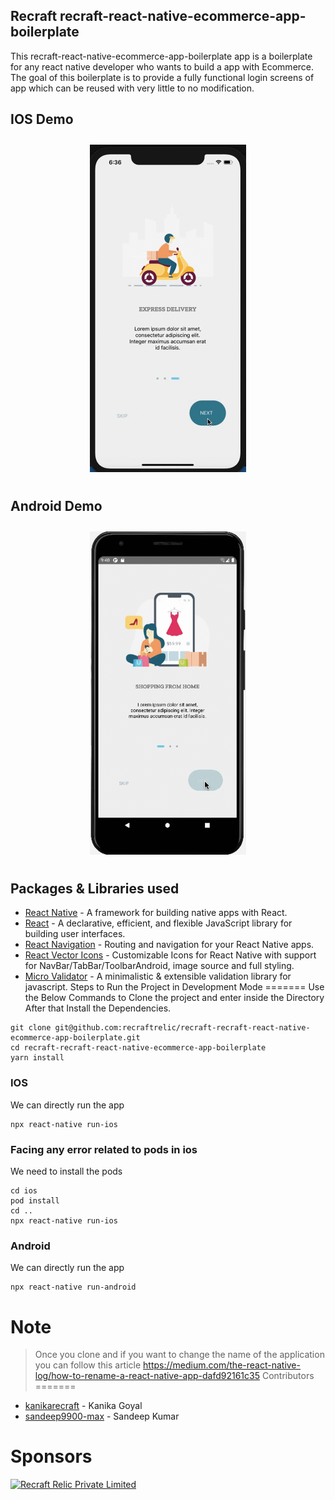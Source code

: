 ## Recraft  recraft-react-native-ecommerce-app-boilerplate
This recraft-react-native-ecommerce-app-boilerplate app is a boilerplate for any react native developer who wants to build a app with Ecommerce. The goal of this boilerplate is to provide a fully functional login screens of app which can be reused with very little to no modification.
<!-- ## Note
You can also get the app on play store-- -->
<!-- ## Documentation
* [Installation]
* [Run the Project in Development Mode]
* [Folder Structure]
* [Constants]
* [Themes]
* [Languages]
* [Pages]
* [Available Hooks] -->
<!-- Browse the full documentation on -->
## IOS Demo 

<p align="center">
  <img width="250" src="./iosPreview/introios.gif?raw=true" hspace="10" vspace="10" >
</p>
<!-- <p align="center">
  <img width="250" src="./Ios previews/Screen4.gif?raw=true" hspace="10" vspace="10"><img width="250" src="./Ios previews/Screen5.gif?raw=true" hspace="10" vspace="10"><img width="250" src="./Ios previews/Screen6.gif?raw=true" hspace="10" vspace="10">
</p>
<p align="center">
  <img width="250" src="./Ios previews/Screen7.gif?raw=true" hspace="10" vspace="10"><img width="250" src="./Ios previews/Screen8.gif?raw=true" hspace="10" vspace="10"><img width="250" src="./Ios previews/Screen9.gif?raw=true" hspace="10" vspace="10"><img width="250" src="./Ios previews/Screen10.gif?raw=true" hspace="10" vspace="10">
  </p> -->

## Android Demo

<p align="center">
  <img width="250" src="./andriodPreview/intro.gif?raw=true" hspace="10" vspace="10" >
</p>
<!-- <p align="center">
  <img width="250" src="./gifs/screen4.gif?raw=true" hspace="10" vspace="10"><img width="250" src="./gifs/screen5.gif?raw=true" hspace="10" vspace="10"><img width="250" src="./gifs/screen6.gif?raw=true" hspace="10" vspace="10">
</p>
<p align="center">
  <img width="250" src="./gifs/screen7.gif?raw=true" hspace="10" vspace="10"><img width="250" src="./gifs/screen8.gif?raw=true" hspace="10" vspace="10"><img width="250" src="./gifs/screen9.gif?raw=true" hspace="10" vspace="10"><img width="250" src="./gifs/screen10.gif?raw=true" hspace="10" vspace="10">
  </p> -->

## Packages & Libraries used
* [React Native](https://www.npmjs.com/package/react-native) - A framework for building native apps with React.
* [React](https://www.npmjs.com/package/react) - A declarative, efficient, and flexible JavaScript library for building user interfaces.
* [React Navigation](https://reactnavigation.org/) - Routing and navigation for your React Native apps.
* [React Vector Icons](https://www.npmjs.com/package/react-native-vector-icons) - Customizable Icons for React Native with support for NavBar/TabBar/ToolbarAndroid, image source and full styling.
* [Micro Validator](https://www.npmjs.com/package/micro-validator) - A minimalistic & extensible validation library for javascript.
Steps to Run the Project in Development Mode
=======
Use the Below Commands to Clone the project and enter inside the Directory
After that Install the Dependencies.
```
git clone git@github.com:recraftrelic/recraft-recraft-react-native-ecommerce-app-boilerplate.git
cd recraft-recraft-react-native-ecommerce-app-boilerplate
yarn install
```
### IOS
We can directly run the app
```
npx react-native run-ios
```
### Facing any error related to pods in ios
We need to install the pods
```
cd ios
pod install
cd ..
npx react-native run-ios
```
### Android
We can directly run the app
```
npx react-native run-android
```
Note
=======
> Once you clone and if you want to change the name of the application you can follow this article https://medium.com/the-react-native-log/how-to-rename-a-react-native-app-dafd92161c35
Contributors
=======
* [kanikarecraft](https://github.com/kanikarecraft) - Kanika Goyal
* [sandeep9900-max](https://github.com/sandeep9900-max) - Sandeep Kumar

Sponsors
=======
[ <img src="http://www.recraftstudio.com/images/logo.png" alt="Recraft Relic Private Limited" width="50"/>](http://www.recraftrelic.com)